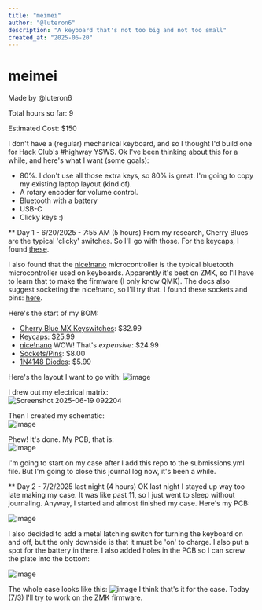 ```yaml
---
title: "meimei"
author: "@luteron6"
description: "A keyboard that's not too big and not too small"
created_at: "2025-06-20"
---
```

# meimei
Made by @luteron6

Total hours so far: 9

Estimated Cost: $150

I don't have a (regular) mechanical keyboard, and so I thought I'd build one for Hack Club's #highway YSWS.
Ok I've been thinking about this for a while, and here's what I want (some goals):
* 80%. I don't use all those extra keys, so 80% is great. I'm going to copy my existing laptop layout (kind of).
* A rotary encoder for volume control.
* Bluetooth with a battery
* USB-C
* Clicky keys :)

** Day 1 - 6/20/2025 - 7:55 AM (5 hours)
From my research, Cherry Blues are the typical 'clicky' switches. So I'll go with those. For the keycaps, I found [these](https://www.amazon.com/Japanese-Keycaps-Sublimation-Mechanical-Keyboard/dp/B08Y6S1N3X/).

I also found that the [nice!nano](https://nicekeyboards.com/nice-nano/) microcontroller is the typical bluetooth microcontroller used on keyboards. Apparently it's best on ZMK, so I'll have to learn that to make the firmware (I only know QMK). The docs also suggest socketing the nice!nano, so I'll try that. I found these sockets and pins: [here](https://ringerkeys.com/products/peel-a-way-sockets?variant=40212560576594).

Here's the start of my BOM:
* [Cherry Blue MX Keyswitches](https://www.amazon.com/Switches-Mechanical-Keyboard-Pre-Lubed-Pin-Enhanced/dp/B0CJ8SGL6B/): $32.99
* [Keycaps](https://www.amazon.com/Japanese-Keycaps-Sublimation-Mechanical-Keyboard/dp/B08Y6S1N3X/): $25.99
* [nice!nano](24.99) WOW! That's *expensive*: $24.99
* [Sockets/Pins](https://ringerkeys.com/products/peel-a-way-sockets?variant=40212560609362): $8.00
* [1N4148 Diodes](https://www.amazon.com/BOJACK-Switching-IN4148-Electronic-Silicon/dp/B07Q4F3Y5W/): $5.99

Here's the layout I want to go with:
![image](https://github.com/user-attachments/assets/0a6f3b77-ff0d-4b10-85b8-d3b4e23b0744)

I drew out my electrical matrix:<br>![Screenshot 2025-06-19 092204](https://github.com/user-attachments/assets/ee18e4a0-76f7-416f-8854-a1c9a4934743)

Then I created my schematic:<br> ![image](https://github.com/user-attachments/assets/4fb5aa7d-1b3c-4acd-a197-c92882329fbd)

Phew! It's done. My PCB, that is: <br> ![image](https://github.com/user-attachments/assets/bf424c90-40c9-4166-a9b3-6732c40d1c17)

I'm going to start on my case after I add this repo to the submissions.yml file. But I'm going to close this journal log now, it's been a while.


** Day 2 - 7/2/2025 last night (4 hours)
OK last night I stayed up way too late making my case. It was like past 11, so I just went to sleep without journaling. Anyway, I started and almost finished my case. Here's my PCB:

![image](https://github.com/user-attachments/assets/958eedb6-cede-423a-aad6-0bf660635a89)

I also decided to add a metal latching switch for turning the keyboard on and off, but the only downside is that it must be 'on' to charge. I also put a spot for the battery in there. I also added holes in the PCB so I can screw the plate into the bottom:

![image](https://github.com/user-attachments/assets/011a3a4f-1ded-4d32-a910-9bcb510503c3)

The whole case looks like this:
![image](https://github.com/user-attachments/assets/19bc7aa0-516d-4ce5-9ca0-17643d644717)
I think that's it for the case. Today (7/3) I'll try to work on the ZMK firmware.

